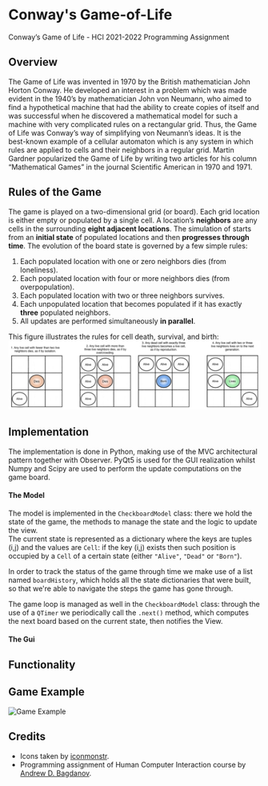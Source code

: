 # Conway's Game-of-Life
Conway’s Game of Life - HCI 2021-2022 Programming Assignment

## Overview
The Game of Life was invented in 1970 by the British mathematician John Horton Conway. He developed an interest in a problem which was made evident in the 1940’s by mathematician John von Neumann, who aimed to find a hypothetical machine that had the ability to create copies of itself and was successful when he discovered a mathematical model for such a machine with very complicated rules on a rectangular grid. Thus, the Game of Life was Conway’s way of simplifying von Neumann’s ideas. It is the best-known example of a cellular automaton which is any system in which rules are applied to cells and their neighbors in a regular grid. Martin Gardner popularized the Game of Life by writing two articles for his column “Mathematical Games” in the journal Scientific American in 1970 and 1971.

## Rules of the Game
The game is played on a two-dimensional grid (or board). Each grid location is either empty or populated by a single cell. A location’s **neighbors** are any cells in the surrounding **eight adjacent locations**. The simulation of starts from an **initial state** of populated locations and then **progresses through time**. The evolution of the board state is governed by a few simple rules:
1. Each populated location with one or zero neighbors dies (from loneliness).
2. Each populated location with four or more neighbors dies (from overpopulation).
3. Each populated location with two or three neighbors survives.
4. Each unpopulated location that becomes populated if it has exactly **three** populated neighbors.
5. All updates are performed simultaneously **in parallel**.

This figure illustrates the rules for cell death, survival, and birth:
![GoL Rules](./Images/rules.png?raw=true)


## Implementation
The implementation is done in Python, making use of the MVC architectural pattern together with Observer.
PyQt5 is used for the GUI realization whilst Numpy and Scipy are used to perform the update computations on the game board.

#### The Model
The model is implemented in the `CheckboardModel` class: there we hold the state of the game, the methods to manage the state and the logic to update the view.  
The current state is represented as a dictionary where the keys are tuples (i,j) and the values are `Cell`: if the key (i,j) exists then such position is occupied by a `Cell` of a certain state (either `"Alive"`, `"Dead"` or `"Born"`).

In order to track the status of the game through time we make use of a list named `boardHistory`, which holds all the state dictionaries that were built, so that we're able to navigate the steps the game has gone through. 

The game loop is managed as well in the `CheckboardModel` class: through the use of a `QTimer` we periodically call the `.next()` method, which computes the next board based on the current state, then notifies the View. 
    

#### The Gui

## Functionality

## Game Example
<img src="https://github.com/Puccio98/Game-of-Life/blob/main/Images/gol.gif" alt="Game Example" data-load="full">

## Credits
- Icons taken by [iconmonstr](https://iconmonstr.com/).
- Programming assignment of Human Computer Interaction course by [Andrew D. Bagdanov](http://www.micc.unifi.it/bagdanov/).
